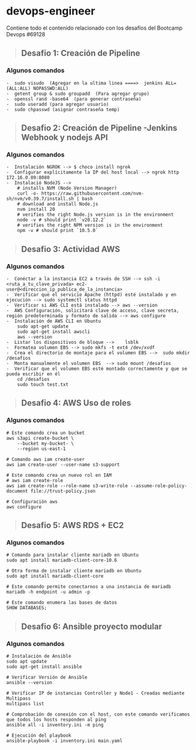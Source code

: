# devops-engineer
Contiene todo el contenido relacionado con los desafíos  del Bootcamp Devops #69128

>## Desafio 1: Creación de Pipeline

### Algunos comandos
```
-  sudo visudo  (Agregar en la ultima linea ====>  jenkins ALL=(ALL:ALL) NOPASSWD:ALL)
-  getent group & sudo groupadd  (Para agregar grupo)
-  openssl rand -base64  (para generar contraseña)
-  sudo useradd (para agregar usuario)
-  sudo chpasswd (asignar contraseña temp)
```

>## Desafio 2: Creación de Pipeline -Jenkins Webhook y nodejs API

### Algunos comandos
```
-  Instalación NGROK --> $ choco install ngrok
-  Configurar explícitamente la IP del host local --> ngrok http 172.16.0.89:8080
-  Instalació NodeJS -->
    # installs NVM (Node Version Manager)
    curl -o- https://raw.githubusercontent.com/nvm-sh/nvm/v0.39.7/install.sh | bash
    # download and install Node.js
    nvm install 20
    # verifies the right Node.js version is in the environment
    node -v # should print `v20.12.2`
    # verifies the right NPM version is in the environment
    npm -v # should print `10.5.0`
```
>## Desafio 3: Actividad AWS

### Algunos comandos
```
-  Conéctar a la instancia EC2 a través de SSH --> ssh -i <ruta_a_tu_clave_privada> ec2-user@<direccion_ip_publica_de_la_instancia>
-  Verificar que el servicio Apache (httpd) esté instalado y en ejecución --> sudo systemctl status httpd
-  Verificar si AWS CLI está instalado --> aws --version
-  AWS Configuración, solicitará clave de acceso, clave secreta, región predeterminada y formato de salida --> aws configure
-  Instalación de AWS CLI en Ubuntu
    sudo apt-get update
    sudo apt-get install awscli
    aws --version
-  Listar los dispositivos de bloque -->    lsblk
-  Formatea volumen EBS --> sudo mkfs -t ext4 /dev/xvdf
-  Crea el directorio de montaje para el volumen EBS -->  sudo mkdir /desafios
-  Monta manualmente el volumen EBS  --> sudo mount /desafios
-  Verificar que el volumen EBS esté montado correctamente y que se pueda escribir en él
    cd /desafios
    sudo touch test.txt
```

>## Desafio 4: AWS Uso de roles

### Algunos comandos
```
# Este comando crea un bucket
aws s3api create-bucket \
    --bucket my-bucket- \
    --region us-east-1

# Comando aws iam create-user
aws iam create-user --user-name s3-support

# Este comando crea un nuevo rol en IAM
# aws iam create-role
aws iam create-role --role-name s3-write-role --assume-role-policy-document file://trust-policy.json

# Configuración aws
aws configure
```
>## Desafio 5: AWS RDS + EC2

### Algunos comandos
```
# Comando para instalar cliente mariadb en Ubuntu
sudo apt install mariadb-client-core-10.6

# Otra forma de instalar cliente mariadb en Ubuntu
sudo apt install mariadb-client-core

# Este comando permite conectarnos a una instancia de mariadb
mariadb -h endpoint -u admin -p

# Este comando enumera las bases de datos 
SHOW DATABASES; 
```
>## Desafio 6: Ansible proyecto modular

### Algunos comandos
```
# Instalación de Ansible
sudo apt update
sudo apt-get install ansible

# Verificar Versión de Ansible
ansible --version

# Verificar IP de instancias Controller y Node1 - Creadas mediante Multipass
multipass list

# Comprobación de conexión con el host, con este comando verificamos que todos los hosts responden al ping
ansible all -i inventory.ini -m ping

# Ejecución del playbook
ansible-playbook -i inventory.ini main.yaml 

```
